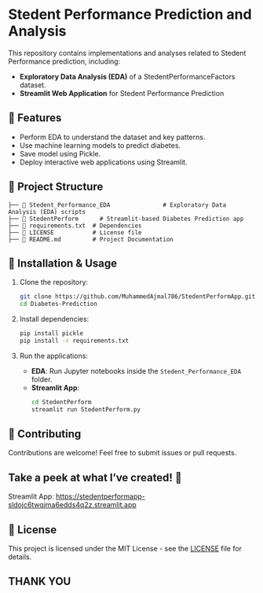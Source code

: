 # Stedent Performance Prediction and Analysis

This repository contains implementations and analyses related to Stedent Performance prediction, including:

- **Exploratory Data Analysis (EDA)** of a StedentPerformanceFactors dataset.
- **Streamlit Web Application** for Stedent Performance Prediction

## 📌 Features
- Perform EDA to understand the dataset and key patterns.
- Use machine learning models to predict diabetes.
- Save model using Pickle.
- Deploy interactive web applications using Streamlit.

## 📂 Project Structure
```
├── 📂 Stedent_Performance_EDA               # Exploratory Data Analysis (EDA) scripts
├── 📂 StedentPerform      # Streamlit-based Diabetes Prediction app
├── 📜 requirements.txt  # Dependencies
├── 📜 LICENSE           # License file
├── 📜 README.md         # Project Documentation
```

## 🚀 Installation & Usage

1. Clone the repository:
   ```bash
   git clone https://github.com/MuhammedAjmal786/StedentPerformApp.git
   cd Diabetes-Prediction
   ```

2. Install dependencies:
   ```bash
   pip install pickle
   pip install -r requirements.txt
   ```

3. Run the applications:
   - **EDA**: Run Jupyter notebooks inside the `Stedent_Performance_EDA` folder.
   - **Streamlit App**:
     ```bash
     cd StedentPerform
     streamlit run StedentPerform.py

## 🤝 Contributing
Contributions are welcome! Feel free to submit issues or pull requests.


## Take a peek at what I’ve created! 👀
Streamlit App: https://stedentperformapp-sldojc6twqjma6edds4q2z.streamlit.app

## 📜 License
This project is licensed under the MIT License - see the [LICENSE](LICENSE) file for details.

## **THANK YOU**
